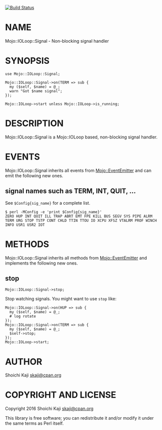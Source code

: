 [![Build Status](https://travis-ci.org/skaji/Mojo-IOLoop-Signal.svg?branch=master)](https://travis-ci.org/skaji/Mojo-IOLoop-Signal)

# NAME

Mojo::IOLoop::Signal - Non-blocking signal handler

# SYNOPSIS

    use Mojo::IOLoop::Signal;

    Mojo::IOLoop::Signal->on(TERM => sub {
      my ($self, $name) = @_;
      warn "Got $name signal";
    });

    Mojo::IOLoop->start unless Mojo::IOLoop->is_running;

# DESCRIPTION

Mojo::IOLoop::Signal is a Mojo::IOLoop based, non-blocking signal handler.

# EVENTS

Mojo::IOLoop::Signal inherits all events from [Mojo::EventEmitter](https://metacpan.org/pod/Mojo::EventEmitter) and can emit the following new ones.

## signal names such as TERM, INT, QUIT, ...

See `$Config{sig_name}` for a complete list.

    $ perl -MConfig -e 'print $Config{sig_name}'
    ZERO HUP INT QUIT ILL TRAP ABRT EMT FPE KILL BUS SEGV SYS PIPE ALRM TERM URG STOP TSTP CONT CHLD TTIN TTOU IO XCPU XFSZ VTALRM PROF WINCH INFO USR1 USR2 IOT

# METHODS

Mojo::IOLoop::Signal inherits all methods from [Mojo::EventEmitter](https://metacpan.org/pod/Mojo::EventEmitter) and implements the following new ones.

## stop

    Mojo::IOLoop::Signal->stop;

Stop watching signals. You might want to use `stop` like:

    Mojo::IOLoop::Signal->on(HUP => sub {
      my ($self, $name) = @_;
      # log rotate
    });
    Mojo::IOLoop::Signal->on(TERM => sub {
      my ($self, $name) = @_;
      $self->stop;
    });
    Mojo::IOLoop->start;

# AUTHOR

Shoichi Kaji <skaji@cpan.org>

# COPYRIGHT AND LICENSE

Copyright 2016 Shoichi Kaji <skaji@cpan.org>

This library is free software; you can redistribute it and/or modify
it under the same terms as Perl itself.
